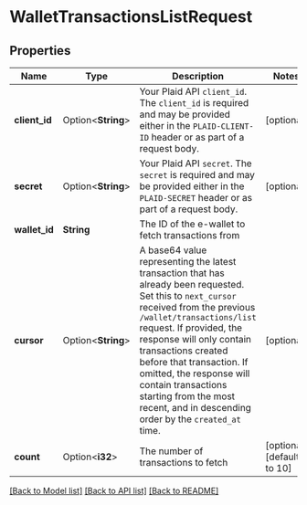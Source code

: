 # WalletTransactionsListRequest

## Properties

Name | Type | Description | Notes
------------ | ------------- | ------------- | -------------
**client_id** | Option<**String**> | Your Plaid API `client_id`. The `client_id` is required and may be provided either in the `PLAID-CLIENT-ID` header or as part of a request body. | [optional]
**secret** | Option<**String**> | Your Plaid API `secret`. The `secret` is required and may be provided either in the `PLAID-SECRET` header or as part of a request body. | [optional]
**wallet_id** | **String** | The ID of the e-wallet to fetch transactions from | 
**cursor** | Option<**String**> | A base64 value representing the latest transaction that has already been requested. Set this to `next_cursor` received from the previous `/wallet/transactions/list` request. If provided, the response will only contain transactions created before that transaction. If omitted, the response will contain transactions starting from the most recent, and in descending order by the `created_at` time. | [optional]
**count** | Option<**i32**> | The number of transactions to fetch | [optional][default to 10]

[[Back to Model list]](../README.md#documentation-for-models) [[Back to API list]](../README.md#documentation-for-api-endpoints) [[Back to README]](../README.md)


